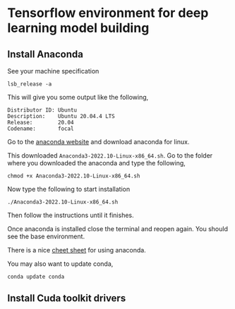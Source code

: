 # Tensorflow environment for deep learning model building


## Install Anaconda

See your machine specification
```
lsb_release -a
```
This will give you some output like the following,
```
Distributor ID: Ubuntu
Description:    Ubuntu 20.04.4 LTS
Release:        20.04
Codename:       focal
```

Go to the <a href='https://www.anaconda.com/'>anaconda website</a> and download anaconda for linux.

This downloaded `Anaconda3-2022.10-Linux-x86_64.sh`. Go to the folder where you downloaded the anaconda and type the following,

```
chmod +x Anaconda3-2022.10-Linux-x86_64.sh
```
Now type the following to start installation
```
./Anaconda3-2022.10-Linux-x86_64.sh
```
Then follow the instructions until it finishes.

Once anaconda is installed close the terminal and reopen again. You should see the base environment.

There is a nice <a href='https://docs.conda.io/projects/conda/en/4.6.0/_downloads/52a95608c49671267e40c689e0bc00ca/conda-cheatsheet.pdf'>cheet sheet</a> for using anaconda.

You may also want to update conda,
```
conda update conda
```

## Install Cuda toolkit drivers
